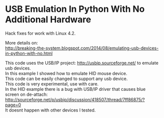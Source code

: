 USB Emulation In Python With No Additional Hardware
=============

Hack fixes for work with Linux 4.2.

More details on: <br>
http://breaking-the-system.blogspot.com/2014/08/emulating-usb-devices-in-python-with-no.html <br>

This code uses the USB/IP project: http://usbip.sourceforge.net/ to emulate usb devices. <br>
In this example I showed how to emulate HID mouse device. <br>
This code can be easily changed to support any usb device. <br>
This code is very experimental, use with care. <br>
In the HID example there is a bug with USB/IP driver that causes blue screen on de-attach: <br>
http://sourceforge.net/p/usbip/discussion/418507/thread/7ff86875/?page=0 <br>
It doesnt happen with other devices I tested. <br>


